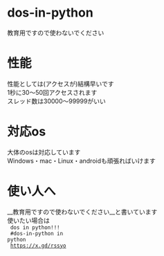 # dos-in-python
教育用ですので使わないでください
# 性能
性能としては(アクセスが)結構早いです<br>
1秒に30〜50回アクセスされます<br>
スレッド数は30000〜99999がいい<br>
# 対応os
大体のosは対応しています<br>
Windows・mac・Linux・androidも頑張ればいけます
# 使い人へ
__教育用ですので使わないでください__と書いています<br>
使いたい場合は<br>
<code>
dos in python!!!<br>
#dos-in-python in python<br>
https://x.gd/rssyo
</code>
